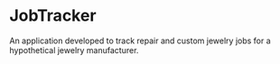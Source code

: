 # JobTracker
An application developed to track repair and custom jewelry jobs for a hypothetical jewelry manufacturer.
